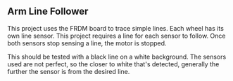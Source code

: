 ## Arm Line Follower

This project uses the FRDM board to trace simple lines. 
Each wheel has its own line sensor. This project requires a line 
for each sensor to follow. Once both sensors stop sensing a line,
the motor is stopped.
 
This should be tested with a black line on a white background. The
sensors used are not perfect, so the closer to white that's detected, 
generally the further the sensor is from the desired line.
